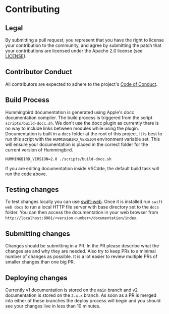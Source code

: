# Contributing

## Legal
By submitting a pull request, you represent that you have the right to license your contribution to the community, and agree by submitting the patch
that your contributions are licensed under the Apache 2.0 license (see [LICENSE](LICENSE)).

## Contributor Conduct
All contributors are expected to adhere to the project's [Code of Conduct](CODE_OF_CONDUCT.md).

## Build Process

Hummingbird documentation is generated using Apple's docc documentation compiler. The build process is triggered from the script `scripts/build-docc.sh`. We don't use the docc plugin as currently there is no way to include links between modules while using the plugin. Documentation is built in a `docs` folder at the root of this project. It is best to run this script with the `HUMMINGBIRD_VERSION` environment variable set. This will ensure your documentation is placed in the correct folder for the current version of Hummingbird.

```
HUMMINGBIRD_VERSION=2.0 ./scripts/build-docc.sh
```
If you are editing documentation inside VSCdde, the default build task will run the code above.

## Testing changes

To test changes locally you can use [swift-web](https://github.com/adam-fowler/swift-web). Once it is installed run `swift web docs` to run a local HTTP file server with base directory set to the `docs` folder. You can then access the documentation in your web browser from `http://localhost:8001/<version-number>/documentation/index`.

## Submitting changes

Changes should be submitting in a PR. In the PR please describe what the changes are and why they are needed. Also try to keep PRs to a minimal number of changes as possible. It is a lot easier to review multiple PRs of smaller changes than one big PR.

## Deploying changes

Currently v1 documentation is stored on the `main` branch and v2 documentation is stored on the `2.x.x` branch. As soon as a PR is merged into either of these branches the deploy process will begin and you should see your changes live in less than 10 minutes.
